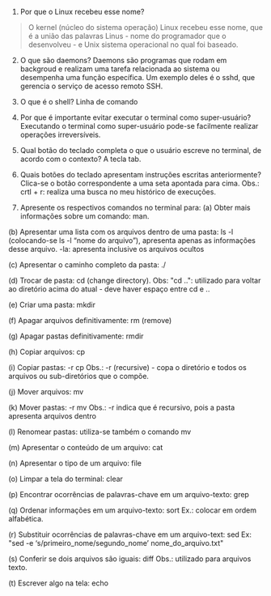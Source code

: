 1. Por que o Linux recebeu esse nome?
  > O kernel (núcleo do sistema operação) Linux recebeu esse nome, que é a união das palavras Linus - nome do programador que o desenvolveu - e Unix sistema operacional no qual foi baseado.

2. O que são daemons?
Daemons são programas que rodam em backgroud e realizam uma tarefa relacionada ao sistema ou desempenha uma função específica. Um exemplo deles é o sshd, que gerencia o serviço de acesso remoto SSH.

3. O que é o shell?
Linha de comando

4. Por que é importante evitar executar o terminal como super-usuário?
Executando o terminal como super-usuário pode-se facilmente realizar operações irreversíveis.

5. Qual botão do teclado completa o que o usuário escreve no terminal, de acordo com o contexto?
A tecla tab.

6. Quais botões do teclado apresentam instruções escritas anteriormente?
Clica-se o botão correspondente a uma seta apontada para cima. 
Obs.: crtl + r: realiza uma busca no meu histórico de execuções.

7. Apresente os respectivos comandos no terminal para:
  (a) Obter mais informações sobre um comando: man.

  (b) Apresentar uma lista com os arquivos dentro de uma pasta: ls -l (colocando-se ls -l “nome do arquivo”), apresenta apenas as informações desse arquivo. -la: apresenta inclusive os arquivos ocultos 

  (c) Apresentar o caminho completo da pasta: ./

  (d) Trocar de pasta: cd (change directory). 
Obs: "cd ..": utilizado para voltar ao diretório acima do atual - deve haver espaço entre cd e ..

  (e) Criar uma pasta: mkdir

  (f) Apagar arquivos definitivamente: rm (remove)

  (g) Apagar pastas definitivamente: rmdir

  (h) Copiar arquivos: cp

  (i) Copiar pastas: -r cp
Obs.: -r (recursive) - copa o diretório e todos os arquivos ou sub-diretórios que o compõe.

  (j) Mover arquivos: mv

  (k) Mover pastas: -r mv 
Obs.: -r indica que é recursivo, pois a pasta apresenta arquivos dentro

  (l) Renomear pastas: utiliza-se também o comando mv

  (m) Apresentar o conteúdo de um arquivo: cat

  (n) Apresentar o tipo de um arquivo: file

  (o) Limpar a tela do terminal: clear

  (p) Encontrar ocorrências de palavras-chave em um arquivo-texto: grep

  (q) Ordenar informações em um arquivo-texto: sort
Ex.: colocar em ordem alfabética.

  (r) Substituir ocorrências de palavras-chave em um arquivo-text: sed
Ex: "sed -e ‘s/primeiro_nome/segundo_nome’ nome_do_arquivo.txt"

  (s) Conferir se dois arquivos são iguais: diff
Obs.: utilizado para arquivos texto.

  (t) Escrever algo na tela: echo
